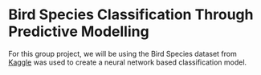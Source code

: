 # Bird Species Classification Through Predictive Modelling


For this group project, we will be using the Bird Species dataset from [Kaggle](https://www.kaggle.com/gpiosenka/100-bird-species) was used to create a neural network based classification model.
